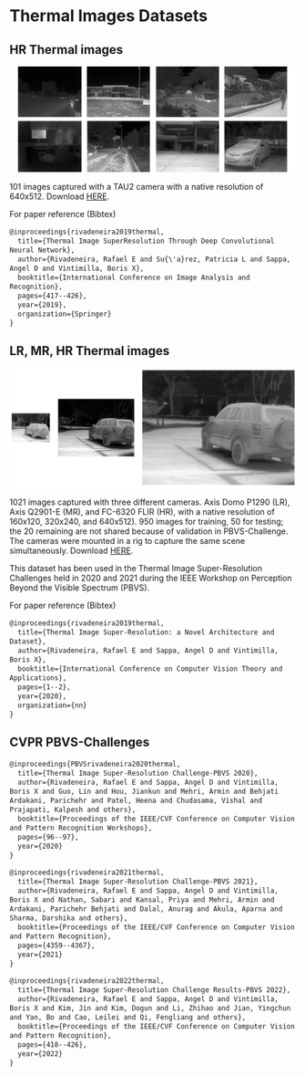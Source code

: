 # Thermal Images Datasets


## HR Thermal images

![dataset1.png](/images/dataset1.png)

101 images captured with a TAU2 camera with a native resolution of 640x512. Download [HERE](https://www.dropbox.com/s/c4bfacjkulje3df/101ThermalTau2.rar?dl=0).

For paper reference (Bibtex)
```
@inproceedings{rivadeneira2019thermal,
  title={Thermal Image SuperResolution Through Deep Convolutional Neural Network},
  author={Rivadeneira, Rafael E and Su{\'a}rez, Patricia L and Sappa, Angel D and Vintimilla, Boris X},
  booktitle={International Conference on Image Analysis and Recognition},
  pages={417--426},
  year={2019},
  organization={Springer}
} 
```


## LR, MR, HR Thermal images

![dataset2.png](/images/dataset2.png)

1021 images captured with three different cameras. Axis Domo P1290 (LR), Axis Q2901-E (MR), and FC-6320 FLIR (HR), with a native resolution of 160x120, 320x240, and 640x512). 950 images for training, 50 for testing; the 20 remaining are not shared because of validation in PBVS-Challenge. The cameras were mounted in a rig to capture the same scene simultaneously. Download [HERE](https://www.dropbox.com/s/wuu0wkrdlcozx9z/challengedataset.rar?dl=0).

This dataset has been used in the Thermal Image Super-Resolution Challenges held in 2020 and 2021 during the IEEE Workshop on Perception Beyond the Visible Spectrum (PBVS).


For paper reference (Bibtex)
```
@inproceedings{rivadeneira2019thermal,
  title={Thermal Image Super-Resolution: a Novel Architecture and Dataset},
  author={Rivadeneira, Rafael E and Sappa, Angel D and Vintimilla, Boris X},
  booktitle={International Conference on Computer Vision Theory and Applications},
  pages={1--2},
  year={2020},
  organization={nn}
} 
```



## CVPR PBVS-Challenges

```
@inproceedings{PBVSrivadeneira2020thermal,
  title={Thermal Image Super-Resolution Challenge-PBVS 2020},
  author={Rivadeneira, Rafael E and Sappa, Angel D and Vintimilla, Boris X and Guo, Lin and Hou, Jiankun and Mehri, Armin and Behjati Ardakani, Parichehr and Patel, Heena and Chudasama, Vishal and Prajapati, Kalpesh and others},
  booktitle={Proceedings of the IEEE/CVF Conference on Computer Vision and Pattern Recognition Workshops},
  pages={96--97},
  year={2020}
}
```

```
@inproceedings{rivadeneira2021thermal,
  title={Thermal Image Super-Resolution Challenge-PBVS 2021},
  author={Rivadeneira, Rafael E and Sappa, Angel D and Vintimilla, Boris X and Nathan, Sabari and Kansal, Priya and Mehri, Armin and Ardakani, Parichehr Behjati and Dalal, Anurag and Akula, Aparna and Sharma, Darshika and others},
  booktitle={Proceedings of the IEEE/CVF Conference on Computer Vision and Pattern Recognition},
  pages={4359--4367},
  year={2021}
}
```

```
@inproceedings{rivadeneira2022thermal,
  title={Thermal Image Super-Resolution Challenge Results-PBVS 2022},
  author={Rivadeneira, Rafael E and Sappa, Angel D and Vintimilla, Boris X and Kim, Jin and Kim, Dogun and Li, Zhihao and Jian, Yingchun and Yan, Bo and Cao, Leilei and Qi, Fengliang and others},
  booktitle={Proceedings of the IEEE/CVF Conference on Computer Vision and Pattern Recognition},
  pages={418--426},
  year={2022}
}
```
